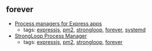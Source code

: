 forever 
---
* [Process managers for Express apps](https://expressjs.com/en/advanced/pm.html)
    * tags: [expressjs](../tags/expressjs.md), [pm2](../tags/pm2.md), [strongloop](../tags/strongloop.md), [forever](../tags/forever.md), [systemd](../tags/systemd.md)
* [StrongLoop Process Manager](http://strong-pm.io/compare/)
    * tags: [expressjs](../tags/expressjs.md), [pm2](../tags/pm2.md), [strongloop](../tags/strongloop.md), [forever](../tags/forever.md)
